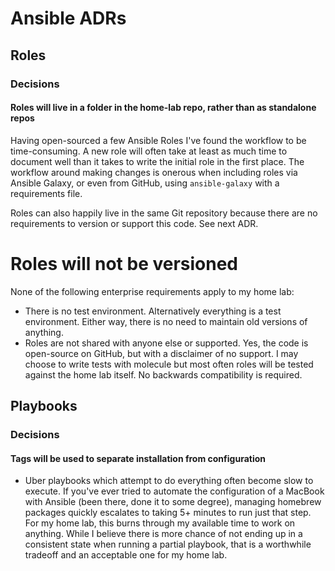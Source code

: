 # Ansible ADRs

## Roles

### Decisions

#### Roles will live in a folder in the home-lab repo, rather than as standalone repos

Having open-sourced a few Ansible Roles I've found the workflow to be time-consuming. A new role will often take at least as much time to document well than it takes to write the initial role in the first place. The workflow around making changes is onerous when including roles via Ansible Galaxy, or even from GitHub, using `ansible-galaxy` with a requirements file.

Roles can also happily live in the same Git repository because there are no requirements to version or support this code. See next ADR.

# Roles will not be versioned

None of the following enterprise requirements apply to my home lab:

* There is no test environment. Alternatively everything is a test environment. Either way, there is no need to maintain old versions of anything.
* Roles are not shared with anyone else or supported. Yes, the code is open-source on GitHub, but with a disclaimer of no support. I may choose to write tests with molecule but most often roles will be tested against the home lab itself. No backwards compatibility is required.

## Playbooks

### Decisions

#### Tags will be used to separate installation from configuration

* Uber playbooks which attempt to do everything often become slow to execute. If you've ever tried to automate the configuration of a MacBook with Ansible (been there, done it to some degree), managing homebrew packages quickly escalates to taking 5+ minutes to run just that step. For my home lab, this burns through my available time to work on anything. While I believe there is more chance of not ending up in a consistent state when running a partial playbook, that is a worthwhile tradeoff and an acceptable one for my home lab.
